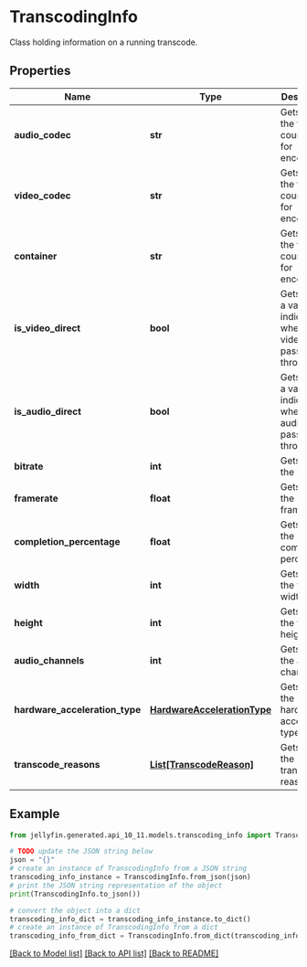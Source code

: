 # TranscodingInfo

Class holding information on a running transcode.

## Properties

Name | Type | Description | Notes
------------ | ------------- | ------------- | -------------
**audio_codec** | **str** | Gets or sets the thread count used for encoding. | [optional] 
**video_codec** | **str** | Gets or sets the thread count used for encoding. | [optional] 
**container** | **str** | Gets or sets the thread count used for encoding. | [optional] 
**is_video_direct** | **bool** | Gets or sets a value indicating whether the video is passed through. | [optional] 
**is_audio_direct** | **bool** | Gets or sets a value indicating whether the audio is passed through. | [optional] 
**bitrate** | **int** | Gets or sets the bitrate. | [optional] 
**framerate** | **float** | Gets or sets the framerate. | [optional] 
**completion_percentage** | **float** | Gets or sets the completion percentage. | [optional] 
**width** | **int** | Gets or sets the video width. | [optional] 
**height** | **int** | Gets or sets the video height. | [optional] 
**audio_channels** | **int** | Gets or sets the audio channels. | [optional] 
**hardware_acceleration_type** | [**HardwareAccelerationType**](HardwareAccelerationType.md) | Gets or sets the hardware acceleration type. | [optional] 
**transcode_reasons** | [**List[TranscodeReason]**](TranscodeReason.md) | Gets or sets the transcode reasons. | [optional] 

## Example

```python
from jellyfin.generated.api_10_11.models.transcoding_info import TranscodingInfo

# TODO update the JSON string below
json = "{}"
# create an instance of TranscodingInfo from a JSON string
transcoding_info_instance = TranscodingInfo.from_json(json)
# print the JSON string representation of the object
print(TranscodingInfo.to_json())

# convert the object into a dict
transcoding_info_dict = transcoding_info_instance.to_dict()
# create an instance of TranscodingInfo from a dict
transcoding_info_from_dict = TranscodingInfo.from_dict(transcoding_info_dict)
```
[[Back to Model list]](../README.md#documentation-for-models) [[Back to API list]](../README.md#documentation-for-api-endpoints) [[Back to README]](../README.md)



